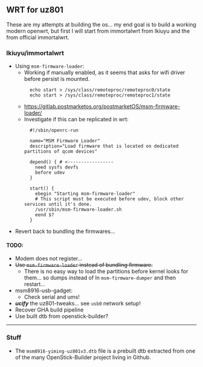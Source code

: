 ## WRT for uz801
These are my attempts at building the os... my end goal is to build a working modern openwrt, but first I will start from immortalwrt from lkiuyu and the from official immortalwrt.

### lkiuyu/immortalwrt
- Using `msm-firmware-loader`:
  - Working if manually enabled, as it seems that asks for wifi driver before persist is mounted.
    ```shell
      echo start > /sys/class/remoteproc/remoteproc0/state
      echo start > /sys/class/remoteproc/remoteproc1/state
    ```
  - https://gitlab.postmarketos.org/postmarketOS/msm-firmware-loader/
  - Investigate if this can be replicated in wrt:
    ```
      #!/sbin/openrc-run

      name="MSM Firmware Loader"
      description="Load firmware that is located on dedicated partitions of qcom devices"

      depend() { # <-----------------
        need sysfs devfs
        before udev
      }

      start() {
        ebegin "Starting msm-firmware-loader"
        # This script must be executed before udev, block other services until it's done.
        /usr/sbin/msm-firmware-loader.sh
        eend $?
      }
    ```
- Revert back to bundling the firmwares...

#### TODO:
- Modem does not register...
- ~~Use `msm-firmware-loader` instead of bundling firmware.~~
  - There is no easy way to load the partitions before kernel looks for them... so dumps instead of ln `msm-firmware-dumper` and then restart...
- msm8916-usb-gadget:
  - Check serial and ums!
- _**ucify**_ the uz801-tweaks... see `usb0` network setup!
- Recover GHA build pipeline
- Use built dtb from openstick-builder?

---
### Stuff
- The `msm8916-yiming-uz801v3.dtb` file is a prebuilt dtb extracted from one of the many OpenStick-Builder project living in Github.